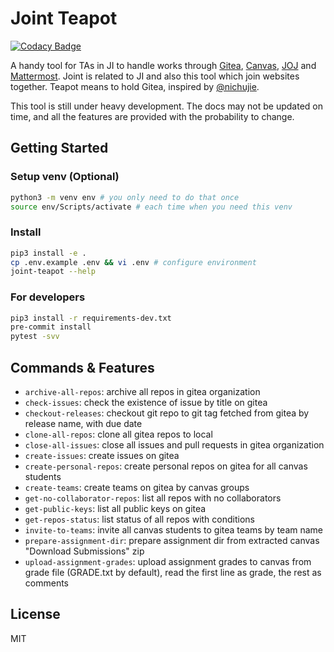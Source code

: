 # Joint Teapot

[![Codacy Badge](https://api.codacy.com/project/badge/Grade/352635b2c8534b0086b5a153db7c82e9)](https://app.codacy.com/gh/BoYanZh/Joint-Teapot?utm_source=github.com&utm_medium=referral&utm_content=BoYanZh/Joint-Teapot&utm_campaign=Badge_Grade_Settings)

A handy tool for TAs in JI to handle works through [Gitea](https://focs.ji.sjtu.edu.cn/git/), [Canvas](https://umjicanvas.com/), [JOJ](https://joj.sjtu.edu.cn/) and [Mattermost](https://focs.ji.sjtu.edu.cn/mm/). Joint is related to JI and also this tool which join websites together. Teapot means to hold Gitea, inspired by [@nichujie](https://github.com/nichujie).

This tool is still under heavy development. The docs may not be updated on time, and all the features are provided with the probability to change.

## Getting Started

### Setup venv (Optional)

```bash
python3 -m venv env # you only need to do that once
source env/Scripts/activate # each time when you need this venv
```

### Install

```bash
pip3 install -e .
cp .env.example .env && vi .env # configure environment
joint-teapot --help
```

### For developers

```bash
pip3 install -r requirements-dev.txt
pre-commit install
pytest -svv
```

## Commands & Features

- `archive-all-repos`:          archive all repos in gitea organization
- `check-issues`:               check the existence of issue by title on gitea
- `checkout-releases`:          checkout git repo to git tag fetched from gitea by release name, with due date
- `clone-all-repos`:            clone all gitea repos to local
- `close-all-issues`:           close all issues and pull requests in gitea organization
- `create-issues`:              create issues on gitea
- `create-personal-repos`:      create personal repos on gitea for all canvas students
- `create-teams`:               create teams on gitea by canvas groups
- `get-no-collaborator-repos`:  list all repos with no collaborators
- `get-public-keys`:            list all public keys on gitea
- `get-repos-status`:           list status of all repos with conditions
- `invite-to-teams`:            invite all canvas students to gitea teams by team name
- `prepare-assignment-dir`:     prepare assignment dir from extracted canvas "Download Submissions" zip
- `upload-assignment-grades`:   upload assignment grades to canvas from grade file (GRADE.txt by default), read the first line as grade, the rest as comments

## License

MIT
